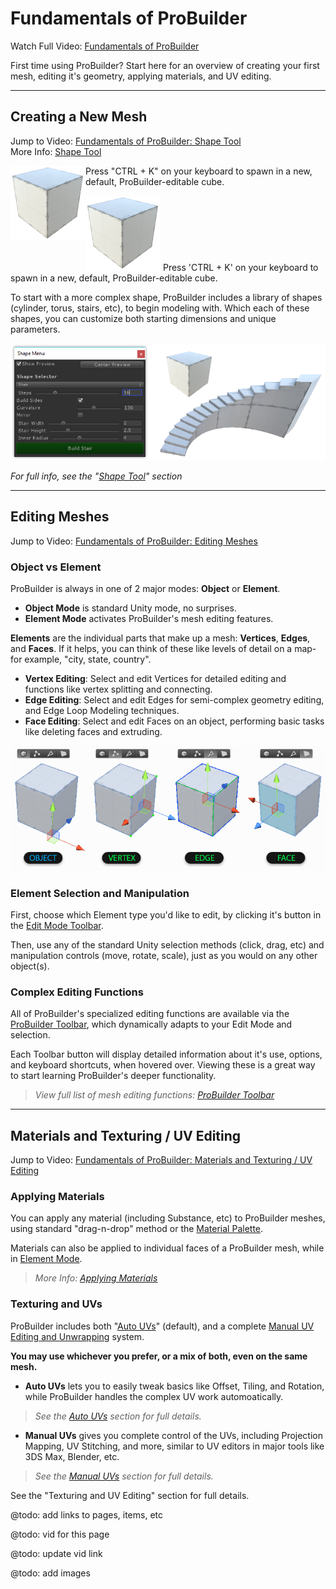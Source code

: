# Fundamentals of ProBuilder

<div class="info-box warning">
Watch Full Video: <a href="@todo make vid and link to it here">Fundamentals of ProBuilder</a> 
</div>

First time using ProBuilder? Start here for an overview of creating your first mesh, editing it's geometry,
applying materials, and UV editing.

---

## Creating a New Mesh
<div class="info-box warning">
Jump to Video: <a href="@todo link vid section">Fundamentals of ProBuilder: Shape Tool</a><br>
More Info: <a href="@todo link to anchor">Shape Tool</a>
</div>

<img src="../images/Cube_120x120.png" align="left"> Press "CTRL + K" on your keyboard to spawn in a new, default, ProBuilder-editable cube.

![Cube](../images/Cube_120x120.png) Press 'CTRL + K' on your keyboard to spawn in a new, default, ProBuilder-editable cube.

To start with a more complex shape, ProBuilder includes a library of shapes (cylinder, torus, stairs, etc), to begin modeling with. Which each of these shapes, you can customize both starting dimensions and unique parameters.

![Shape Tool Example](../images/Example_ShapeToolsWithCurvedStair.png)

*For full info, see the "[Shape Tool](@todo)" section*

---

## Editing Meshes
<div class="info-box warning">
Jump to Video: <a href="@todo link vid section">Fundamentals of ProBuilder: Editing Meshes</a>
</div> 

### Object vs Element

ProBuilder is always in one of 2 major modes: **Object** or **Element**.

* **Object Mode** is standard Unity mode, no surprises.
* **Element Mode** activates ProBuilder's mesh editing features. 

**Elements** are the individual parts that make up a mesh: **Vertices**, **Edges**, and **Faces**. If it helps, you can think of these like levels of detail on a map- for example, "city, state, country".

* **Vertex Editing**: Select and edit Vertices for detailed editing and functions like vertex splitting and connecting.
* **Edge Editing**: Select and edit Edges for semi-complex geometry editing, and Edge Loop Modeling techniques.
* **Face Editing**: Select and edit Faces on an object, performing basic tasks like deleting faces and extruding.

![Editing Modes Example](ExampleImage_ObjectAndElementEditingModes.png "Editing Modes Example")

### Element Selection and Manipulation

First, choose which Element type you'd like to edit, by clicking it's button in the [Edit Mode Toolbar](@todo).

Then, use any of the standard Unity selection methods (click, drag, etc) and manipulation controls (move, rotate, scale), just as you would on any other object(s).

### Complex Editing Functions

All of ProBuilder's specialized editing functions are available via the [ProBuilder Toolbar](@todo), which dynamically adapts to your Edit Mode and selection.

Each Toolbar button will display detailed information about it's use, options, and keyboard shortcuts, when hovered over. Viewing these is a great way to start learning ProBuilder's deeper functionality.

> *View full list of mesh editing functions: [ProBuilder Toolbar](@todo)*

---

## Materials and Texturing / UV Editing

<div class="info-box warning">
Jump to Video: <a href="@todo link vid section">Fundamentals of ProBuilder: Materials and Texturing / UV Editing</a>
</div>

### Applying Materials

You can apply any material (including Substance, etc) to ProBuilder meshes, using standard "drag-n-drop" method or the [Material Palette](@todo).

Materials can also be applied to individual faces of a ProBuilder mesh, while in [Element Mode](@todo).

> *More Info: [Applying Materials](@todo)*

### Texturing and UVs

ProBuilder includes both "[Auto UVs](@todo)" (default), and a complete [Manual UV Editing and Unwrapping](@todo) system.

**You may use whichever you prefer, or a mix of both, even on the same mesh.**

* **Auto UVs** lets you to easily tweak basics like Offset, Tiling, and Rotation, while ProBuilder handles the complex UV work automoatically. 

> *See the [Auto UVs](@todo) section for full details.*

* **Manual UVs** gives you complete control of the UVs, including Projection Mapping, UV Stitching, and more, similar to UV editors in major tools like 3DS Max, Blender, etc. 

> *See the [Manual UVs](@todo) section for full details.*

See the "Texturing and UV Editing" section for full details.

@todo: add links to pages, items, etc

@todo: vid for this page

@todo: update vid link

@todo: add images

